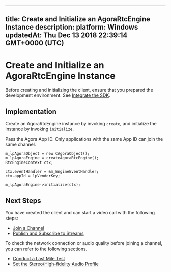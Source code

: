 
---
title: Create and Initialize an AgoraRtcEngine Instance
description: 
platform: Windows
updatedAt: Thu Dec 13 2018 22:39:14 GMT+0000 (UTC)
---
# Create and Initialize an AgoraRtcEngine Instance
Before creating and initializing the client, ensure that you prepared the development environment. See [Integrate the SDK](../../en/Video/windows_video.md).

## Implementation

Create an AgoraRtcEngine instance by invoking <code>create</code>, and initialize the instance by invoking <code>initialize</code>.

Pass the Agora App ID. Only applications with the same App ID can join the same channel.

```
m_lpAgoraObject = new CAgoraObject();
m_lpAgoraEngine = createAgoraRtcEngine();
RtcEngineContext ctx;

ctx.eventHandler = &m_EngineEventHandler;
ctx.appId = lpVendorKey;

m_lpAgoraEngine->initialize(ctx);
```


## Next Steps
You have created the client and can start a video call with the following steps:

- [Join a Channel](../../en/Video/join_video_windows.md)
- [Publish and Subscribe to Streams](../../en/Video/publish_windows.md)

To check the network connection or audio quality before joining a channel, you can refer to the following sections.

- [Conduct a Last Mile Test](../../en/Video/lastmile_windows.md)
- [Set the Stereo/High-fidelity Audio Profile](../../en/Video/audio_profile_windows.md)
